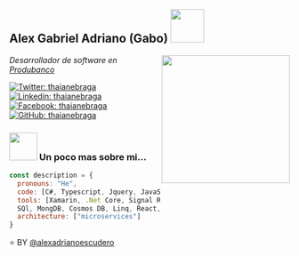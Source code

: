 <h2>Alex Gabriel Adriano (Gabo) <img src="https://media.giphy.com/media/FiBzv5FRE85PO/giphy.gif" width="60"></h2> 
<img align='right' src="https://media.giphy.com/media/MGdfeiKtEiEPS/giphy.gif" width="230">
<p><em>Desarrollador de software en <a href="https://www.produbanco.com.ec/">Produbanco</a>
  
</em></p>
[![Twitter: thaianebraga](https://img.shields.io/badge/@alexadrianoescudero-blue?style=flat-square&logo=Twitter&logoColor=white&link=https://twitter.com/EscuderoAdriano)](https://www.twitter.com/EscuderoAdriano)  [![Linkedin: thaianebraga](https://img.shields.io/badge/-Alex_Adriano-blue?style=flat-square&logo=Linkedin&logoColor=white&link=https://www.linkedin.com/in/alex-adriano-a34b3b163)](https://www.linkedin.com/in/alex-adriano-a34b3b163)  [![Facebook: thaianebraga](https://img.shields.io/badge/-Alex_Adriano-blue?style=flat-square&logo=Facebook&logoColor=white&link=https://www.facebook.com/AdyGap)](https://www.facebook.com/AdyGap)  [![GitHub: thaianebraga](https://img.shields.io/badge/-Alex_Adriano-black?style=flat-square&logo=GitHub&logoColor=white&link=https://www.github.com/alexadrianoescudero)](https://www.github.com/alexadrianoescudero)


### <img src="https://media.giphy.com/media/RYwMtNoSyP4Yw/giphy.gif" width="50"> Un poco mas sobre mi...   

```javascript
const description = {
  pronouns: "He",
  code: [C#, Typescript, Jquery, JavaScript, Python, C++, Java],
  tools: [Xamarin, .Net Core, Signal R, Xaml, Blazor, Azure,
  SQl, MongDB, Cosmos DB, Linq, React, Node, Docker],
  architecture: ["microservices"]
}
```


⭐️ BY [@alexadrianoescudero](https://github.com/alexadrianoescudero)


<!--
**alexadrianoescudero/alexadrianoescudero** is a ✨ _special_ ✨ repository because its `README.md` (this file) appears on your GitHub profile.

Here are some ideas to get you started:

- 🔭 I’m currently working on ...
- 🌱 I’m currently learning ...
- 👯 I’m looking to collaborate on ...
- 🤔 I’m looking for help with ...
- 💬 Ask me about ...
- 📫 How to reach me: ...
- 😄 Pronouns: ...
- ⚡ Fun fact: ...
-->
